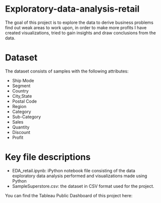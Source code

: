 # Exploratory-data-analysis-retail

The goal of this project is to explore the data to derive business problems find out weak areas to work upon, in order to make more profits
I have created visualizations, tried to gain insights and draw conclusions from the data.

# Dataset
 The dataset consists of samples with the following attributes:
 * Ship Mode
 * Segment
 * Country
 * City,State
 * Postal Code
 * Region
 * Category
 * Sub-Category
 * Sales
 * Quantity
 * Discount
 * Profit
 
# Key file descriptions

* EDA_retail.ipynb: iPython notebook file consisting of the data exploratory data analysis performed and visualizations made using Python
* SampleSuperstore.csv: the dataset in CSV format used for the project.

You can find the Tableau Public Dashboard of this project here:
